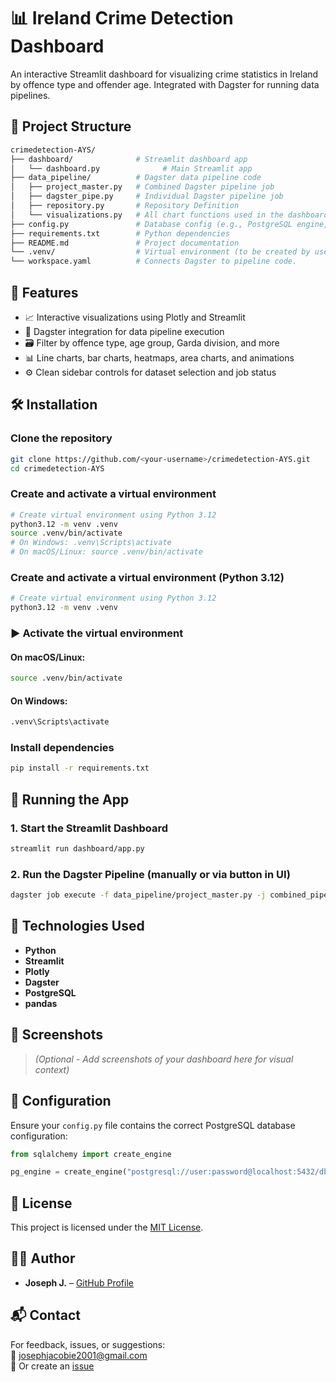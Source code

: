 
# 📊 Ireland Crime Detection Dashboard

An interactive Streamlit dashboard for visualizing crime statistics in Ireland by offence type and offender age. Integrated with Dagster for running data pipelines.

## 📁 Project Structure

```bash
crimedetection-AYS/
├── dashboard/              # Streamlit dashboard app
│   └── dashboard.py              # Main Streamlit app
├── data_pipeline/          # Dagster data pipeline code
│   ├── project_master.py   # Combined Dagster pipeline job
│   ├── dagster_pipe.py     # Individual Dagster pipeline job
│   ├── repository.py       # Repository Definition 
│   └── visualizations.py   # All chart functions used in the dashboard
├── config.py               # Database config (e.g., PostgreSQL engine,MongoDB)
├── requirements.txt        # Python dependencies
├── README.md               # Project documentation
└── .venv/                  # Virtual environment (to be created by user)
└── workspace.yaml          # Connects Dagster to pipeline code.
```

## 🚀 Features

- 📈 Interactive visualizations using Plotly and Streamlit
- 🧠 Dagster integration for data pipeline execution
- 🗃️ Filter by offence type, age group, Garda division, and more
- 📊 Line charts, bar charts, heatmaps, area charts, and animations
- ⚙️ Clean sidebar controls for dataset selection and job status

## 🛠️ Installation

### Clone the repository
```bash
git clone https://github.com/<your-username>/crimedetection-AYS.git
cd crimedetection-AYS
```

### Create and activate a virtual environment 
```bash
# Create virtual environment using Python 3.12
python3.12 -m venv .venv
source .venv/bin/activate      
# On Windows: .venv\Scripts\activate
# On macOS/Linux: source .venv/bin/activate
```

### Create and activate a virtual environment (Python 3.12)

```bash
# Create virtual environment using Python 3.12
python3.12 -m venv .venv
```

### ▶️ Activate the virtual environment

#### On macOS/Linux:
```bash
source .venv/bin/activate
```

#### On Windows:
```bash
.venv\Scripts\activate
```

### Install dependencies
```bash
pip install -r requirements.txt
```


## 🧪 Running the App

### 1. Start the Streamlit Dashboard
```bash
streamlit run dashboard/app.py
```

### 2. Run the Dagster Pipeline (manually or via button in UI)
```bash
dagster job execute -f data_pipeline/project_master.py -j combined_pipeline_job
```


## 🧩 Technologies Used

- **Python**
- **Streamlit**
- **Plotly**
- **Dagster**
- **PostgreSQL**
- **pandas**


## 📸 Screenshots

> _(Optional - Add screenshots of your dashboard here for visual context)_


## 🧰 Configuration

Ensure your `config.py` file contains the correct PostgreSQL database configuration:

```python
from sqlalchemy import create_engine

pg_engine = create_engine("postgresql://user:password@localhost:5432/dbname")
```


## 📜 License

This project is licensed under the [MIT License](LICENSE).


## 🙋‍♂️ Author

- **Joseph J.** – [GitHub Profile](https://github.com/JosephJ7)


## 📬 Contact

For feedback, issues, or suggestions:  
📧 josephjacobie2001@gmail.com  
📁 Or create an [issue](https://github.com/JosephJ7/crimedetection-AYS/issues)

